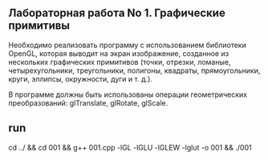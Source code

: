 ## Лабораторная работа No 1. Графические примитивы

Необходимо реализовать программу с использованием библиотеки OpenGL, которая выводит на экран изображение, созданное из нескольких графических примитивов (точки, отрезки, ломаные, четырехугольники, треугольники, полигоны, квадраты, прямоугольники, круги, эллипсы, окружности, дуги и т. д.). 

В программе должны быть использованы операции геометрических преобразований: glTranslate, glRotate, glScale.

## run

cd ../ && cd 001 && g++ 001.cpp -lGL -lGLU -lGLEW -lglut -o 001 && ./001